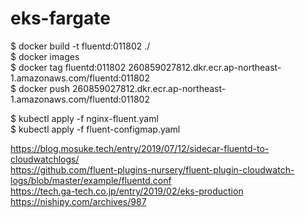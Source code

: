 # eks-fargate

$ docker build -t fluentd:011802 ./  
$ docker images  
$ docker tag fluentd:011802 260859027812.dkr.ecr.ap-northeast-1.amazonaws.com/fluentd:011802  
$ docker push 260859027812.dkr.ecr.ap-northeast-1.amazonaws.com/fluentd:011802  

$ kubectl apply -f nginx-fluent.yaml  
$ kubectl apply -f fluent-configmap.yaml

https://blog.mosuke.tech/entry/2019/07/12/sidecar-fluentd-to-cloudwatchlogs/  
https://github.com/fluent-plugins-nursery/fluent-plugin-cloudwatch-logs/blob/master/example/fluentd.conf  
https://tech.ga-tech.co.jp/entry/2019/02/eks-production  
https://nishipy.com/archives/987
